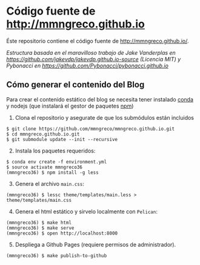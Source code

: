 # Código fuente de http://mmngreco.github.io

Éste repositorio contiene el código fuente de  http://mmngreco.github.io/.

_Estructura basada en el maravilloso trabajo de Jake Vanderplas en https://github.com/jakevdp/jakevdp.github.io-source (Licencia MIT) y Pybonacci en https://github.com/Pybonacci/pybonacci.github.io_
 
## Cómo generar el contenido del Blog

Para crear el contenido estático del blog se necesita tener instalado [conda](https://www.anaconda.com/download) y nodejs (que instalará el gestor de paquetes [npm](https://www.npmjs.com/))

1. Clona el repositorio y asegurate de que los submódulos están incluidos

```
$ git clone https://github.com/mmngreco/mmngreco.github.io.git
$ cd mmngreco.github.io.git
$ git submodule update --init --recursive
```

2. Instala los paquetes requeridos:

```
$ conda env create -f environment.yml
$ source activate mmngreco36
(mmngreco36) $ npm install -g less
```

3. Genera el archivo `main.css`:

```
(mmngreco36) $ lessc theme/templates/main.less > theme/templates/main.css
```

4. Genera el html estático y sirvelo localmente con `Pelican`:

```
(mmngreco36) $ make html
(mmngreco36) $ make serve
(mmngreco36) $ open http://localhost:8000
```

5. Despliega a Github Pages (requiere permisos de administrador).

```
(mmngreco36) $ make publish-to-github
```

